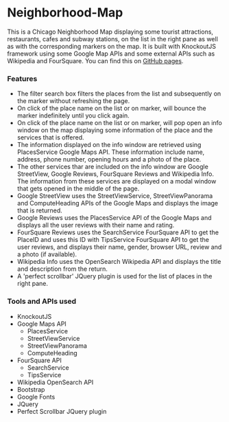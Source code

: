# Neighborhood-Map

This is a Chicago Neighborhood Map displaying some tourist attractions, restaurants, cafes and subway stations, on the list in the right pane as well as with the corresponding markers on the map. It is built with KnockoutJS framework using some Google Map APIs and some external APIs such as Wikipedia and FourSquare.
You can find this on [GitHub pages](https://narulanx.github.io/Neighborhood-Map/).

### Features
- The filter search box filters the places from the list and subsequently on the marker without refreshing the page.
- On click of the place name on the list or on marker, will bounce the marker indefinitely until you click again.
- On click of the place name on the list or on marker, will pop open an info window on the map displaying some information of the place and the services that is offered.
- The information displayed on the info window are retrieved using PlacesService Google Maps API. These information include name, address, phone number, opening hours and a photo of the place.
- The other services thar are included on the info window are Google StreetView, Google Reviews, FourSquare Reviews and Wikipedia Info. The information from these services are displayed on a modal window that gets opened in the middle of the page.
- Google StreetView uses the StreetViewService, StreetViewPanorama and ComputeHeading APIs of the Google Maps and displays the image that is returned.
- Google Reviews uses the PlacesService API of the Google Maps and displays all the user reviews with their name and rating.
- FourSquare Reviews uses the SearchService FourSquare API to get the PlaceID and uses this ID with TipsService FourSquare API to get the user reviews, and displays their name, gender, browser URL, review and a photo (if available).
- Wikipedia Info uses the OpenSearch Wikipedia API and displays the title and description from the return.
- A 'perfect scrollbar' JQuery plugin is used for the list of places in the right pane.

### Tools and APIs used
- KnockoutJS
- Google Maps API
	* PlacesService
	* StreetViewService
	* StreetViewPanorama
	* ComputeHeading
- FourSquare API
	* SearchService
	* TipsService
- Wikipedia OpenSearch API
- Bootstrap
- Google Fonts
- JQuery
- Perfect Scrollbar JQuery plugin